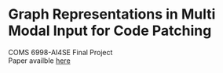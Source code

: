 # Graph Representations in Multi Modal Input for Code Patching

COMS 6998-AI4SE Final Project<br>
Paper availble [here](https://github.com/mwcheng21/knowledge-representation/blob/main/KnowledgeRepresentation.pdf)
